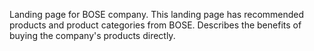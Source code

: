 Landing page for BOSE company. This landing page has recommended products and product categories from BOSE. 
Describes the benefits of buying the company's products directly.
